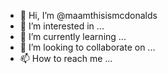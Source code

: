 - 👋 Hi, I’m @maamthisismcdonalds
- 👀 I’m interested in ...
- 🌱 I’m currently learning ...
- 💞️ I’m looking to collaborate on ...
- 📫 How to reach me ...

<!---
maamthisismcdonalds/maamthisismcdonalds is a ✨ special ✨ repository because its `README.md` (this file) appears on your GitHub profile.
You can click the Preview link to take a look at your changes.
--->

